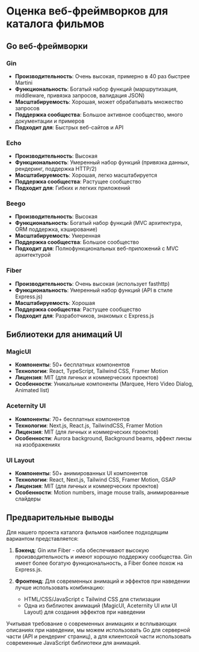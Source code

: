 # Оценка веб-фреймворков для каталога фильмов

## Go веб-фреймворки

### Gin
- **Производительность**: Очень высокая, примерно в 40 раз быстрее Martini
- **Функциональность**: Богатый набор функций (маршрутизация, middleware, привязка запросов, валидация JSON)
- **Масштабируемость**: Хорошая, может обрабатывать множество запросов
- **Поддержка сообщества**: Большое активное сообщество, много документации и примеров
- **Подходит для**: Быстрых веб-сайтов и API

### Echo
- **Производительность**: Высокая
- **Функциональность**: Умеренный набор функций (привязка данных, рендеринг, поддержка HTTP/2)
- **Масштабируемость**: Хорошая, легко масштабируется
- **Поддержка сообщества**: Растущее сообщество
- **Подходит для**: Гибких и легких приложений

### Beego
- **Производительность**: Высокая
- **Функциональность**: Богатый набор функций (MVC архитектура, ORM поддержка, кэширование)
- **Масштабируемость**: Умеренная
- **Поддержка сообщества**: Большое сообщество
- **Подходит для**: Полнофункциональных веб-приложений с MVC архитектурой

### Fiber
- **Производительность**: Очень высокая (использует fasthttp)
- **Функциональность**: Умеренный набор функций (API в стиле Express.js)
- **Масштабируемость**: Хорошая
- **Поддержка сообщества**: Растущее сообщество
- **Подходит для**: Разработчиков, знакомых с Express.js

## Библиотеки для анимаций UI

### MagicUI
- **Компоненты**: 50+ бесплатных компонентов
- **Технологии**: React, TypeScript, Tailwind CSS, Framer Motion
- **Лицензия**: MIT (для личных и коммерческих проектов)
- **Особенности**: Уникальные компоненты (Marquee, Hero Video Dialog, Animated list)

### Aceternity UI
- **Компоненты**: 70+ бесплатных компонентов
- **Технологии**: Next.js, React.js, TailwindCSS, Framer Motion
- **Лицензия**: MIT (для личных и коммерческих проектов)
- **Особенности**: Aurora background, Background beams, эффект линзы на изображениях

### UI Layout
- **Компоненты**: 50+ анимированных UI компонентов
- **Технологии**: React, Next.js, Tailwind CSS, Framer Motion, GSAP
- **Лицензия**: MIT (для личных и коммерческих проектов)
- **Особенности**: Motion numbers, image mouse trails, анимированные слайдеры

## Предварительные выводы

Для нашего проекта каталога фильмов наиболее подходящим вариантом представляется:

1. **Бэкенд**: Gin или Fiber - оба обеспечивают высокую производительность и имеют хорошую поддержку сообщества. Gin имеет более богатую функциональность, а Fiber более похож на Express.js.

2. **Фронтенд**: Для современных анимаций и эффектов при наведении лучше использовать комбинацию:
   - HTML/CSS/JavaScript с Tailwind CSS для стилизации
   - Одна из библиотек анимаций (MagicUI, Aceternity UI или UI Layout) для создания эффектов при наведении

Учитывая требование о современных анимациях и всплывающих описаниях при наведении, мы можем использовать Go для серверной части (API и рендеринг страниц), а для клиентской части использовать современные JavaScript библиотеки для анимаций.
